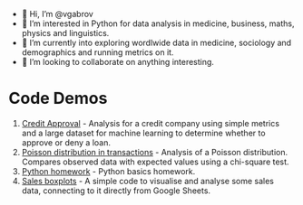 - 👋 Hi, I’m @vgabrov
- 👀 I’m interested in Python for data analysis in medicine, business, maths, physics and linguistics.
- 🌱 I’m currently into exploring wordlwide data in medicine, sociology and demographics and running metrics on it.
- 💞️ I’m looking to collaborate on anything interesting.

# Code Demos

1. [Credit Approval](https://github.com/vgabrov/code-demos/tree/main/credit_approval) - Analysis for a credit company using simple metrics and a large dataset for machine learning to determine whether to approve or deny a loan.
2. [Poisson distribution in transactions](https://github.com/vgabrov/code-demos/tree/main/transactions) - Analysis of a Poisson distribution. Compares observed data with expected values using a chi-square test.
3. [Python homework](https://github.com/vgabrov/code-demos/tree/main/homework) - Python basics homework.
4. [Sales boxplots](https://github.com/vgabrov/code-demos/tree/main/sales_boxplot) - A simple code to visualise and analyse some sales data, connecting to it directly from Google Sheets.
